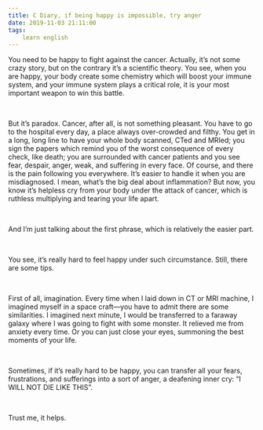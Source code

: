 ```yaml
---
title: C Diary, if being happy is impossible, try anger
date: 2019-11-03 21:11:00
tags:
    learn english
---
```

You need to be happy to fight against the cancer.
Actually, it’s not some crazy story, but on the contrary it’s a scientific theory.
You see, when you are happy, your body create some chemistry which will boost
your immune system, and your immune system plays a critical role, it is your
most important weapon to win this battle. 

 

But it’s paradox. Cancer, after all, is not
something pleasant. You have to go to the hospital every day, a place always
over-crowded and filthy. You get in a long, long line to have your whole body
scanned, CTed and MRIed; you sign the papers which remind you of the worst
consequence of every check, like death; you are surrounded with cancer patients
and you see fear, despair, anger, weak, and suffering in every face. Of course,
and there is the pain following you everywhere. It’s easier to handle it when
you are misdiagnosed. I mean, what’s the big deal about inflammation? But now, you
know it’s helpless cry from your body under the attack of cancer, which is
ruthless multiplying and tearing your life apart. 

 

And I’m just talking about the first phrase,
which is relatively the easier part. 

 

You see, it’s really hard to feel happy
under such circumstance. Still, there are some tips. 

 

First of all, imagination. Every time when I
laid down in CT or MRI machine, I imagined myself in a space craft—you have to admit
there are some similarities. I imagined next minute, I would be transferred to
a faraway galaxy where I was going to fight with some monster. It relieved me from
anxiety every time. Or you can just close your eyes, summoning the best moments
of your life. 

 

Sometimes, if it’s really hard to be happy,
you can transfer all your fears, frustrations, and sufferings into a sort of
anger, a deafening inner cry: “I WILL NOT DIE LIKE THIS”. 

 

Trust me, it helps. 

 

 

 